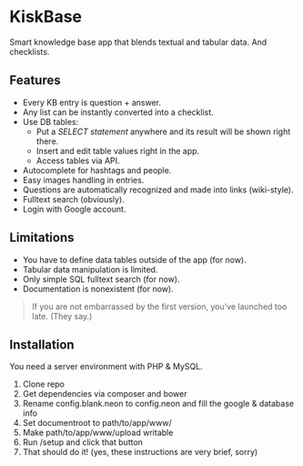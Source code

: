 # KiskBase

Smart knowledge base app that blends textual and tabular data. And checklists.

## Features

- Every KB entry is question + answer.
- Any list can be instantly converted into a checklist.
- Use DB tables:
	- Put a *SELECT statement* anywhere and its result will be shown right there.
	- Insert and edit table values right in the app.
	- Access tables via API.
- Autocomplete for hashtags and people.
- Easy images handling in entries.
- Questions are automatically recognized and made into links (wiki-style).
- Fulltext search (obviously).
- Login with Google account.

## Limitations

- You have to define data tables outside of the app (for now).
- Tabular data manipulation is limited.
- Only simple SQL fulltext search (for now).
- Documentation is nonexistent (for now).

> If you are not embarrassed by the first version, you've launched too late. (They say.)

## Installation

You need a server environment with PHP & MySQL.

1. Clone repo
2. Get dependencies via composer and bower
3. Rename config.blank.neon to config.neon and fill the google & database info
4. Set documentroot to path/to/app/www/
5. Make path/to/app/www/upload writable
5. Run /setup and click that button
6. That should do it! (yes, these instructions are very brief, sorry)
